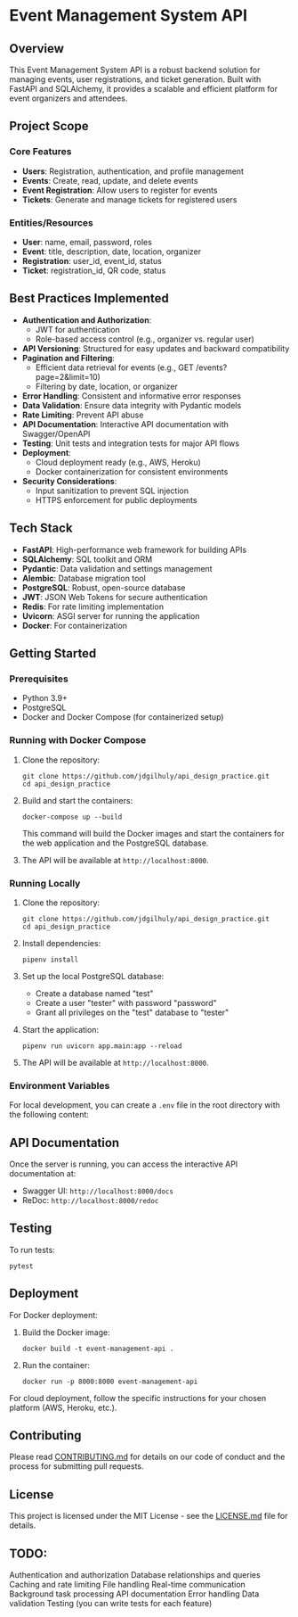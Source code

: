# Event Management System API

## Overview

This Event Management System API is a robust backend solution for managing events, user registrations, and ticket generation. Built with FastAPI and SQLAlchemy, it provides a scalable and efficient platform for event organizers and attendees.

## Project Scope

### Core Features

- **Users**: Registration, authentication, and profile management
- **Events**: Create, read, update, and delete events
- **Event Registration**: Allow users to register for events
- **Tickets**: Generate and manage tickets for registered users

### Entities/Resources

- **User**: name, email, password, roles
- **Event**: title, description, date, location, organizer
- **Registration**: user_id, event_id, status
- **Ticket**: registration_id, QR code, status

## Best Practices Implemented

- **Authentication and Authorization**:
  - JWT for authentication
  - Role-based access control (e.g., organizer vs. regular user)
- **API Versioning**: Structured for easy updates and backward compatibility
- **Pagination and Filtering**:
  - Efficient data retrieval for events (e.g., GET /events?page=2&limit=10)
  - Filtering by date, location, or organizer
- **Error Handling**: Consistent and informative error responses
- **Data Validation**: Ensure data integrity with Pydantic models
- **Rate Limiting**: Prevent API abuse
- **API Documentation**: Interactive API documentation with Swagger/OpenAPI
- **Testing**: Unit tests and integration tests for major API flows
- **Deployment**:
  - Cloud deployment ready (e.g., AWS, Heroku)
  - Docker containerization for consistent environments
- **Security Considerations**:
  - Input sanitization to prevent SQL injection
  - HTTPS enforcement for public deployments

## Tech Stack

- **FastAPI**: High-performance web framework for building APIs
- **SQLAlchemy**: SQL toolkit and ORM
- **Pydantic**: Data validation and settings management
- **Alembic**: Database migration tool
- **PostgreSQL**: Robust, open-source database
- **JWT**: JSON Web Tokens for secure authentication
- **Redis**: For rate limiting implementation
- **Uvicorn**: ASGI server for running the application
- **Docker**: For containerization

## Getting Started

### Prerequisites

- Python 3.9+
- PostgreSQL
- Docker and Docker Compose (for containerized setup)

### Running with Docker Compose

1. Clone the repository:
   ```
   git clone https://github.com/jdgilhuly/api_design_practice.git
   cd api_design_practice
   ```

2. Build and start the containers:
   ```
   docker-compose up --build
   ```

   This command will build the Docker images and start the containers for the web application and the PostgreSQL database.

3. The API will be available at `http://localhost:8000`.

### Running Locally

1. Clone the repository:
   ```
   git clone https://github.com/jdgilhuly/api_design_practice.git
   cd api_design_practice
   ```

2. Install dependencies:
   ```
   pipenv install
   ```

3. Set up the local PostgreSQL database:
   - Create a database named "test"
   - Create a user "tester" with password "password"
   - Grant all privileges on the "test" database to "tester"

4. Start the application:
   ```
   pipenv run uvicorn app.main:app --reload
   ```

5. The API will be available at `http://localhost:8000`.

### Environment Variables

For local development, you can create a `.env` file in the root directory with the following content:

## API Documentation

Once the server is running, you can access the interactive API documentation at:

- Swagger UI: `http://localhost:8000/docs`
- ReDoc: `http://localhost:8000/redoc`

## Testing

To run tests:
```
pytest
```

## Deployment

For Docker deployment:

1. Build the Docker image:
   ```
   docker build -t event-management-api .
   ```

2. Run the container:
   ```
   docker run -p 8000:8000 event-management-api
   ```

For cloud deployment, follow the specific instructions for your chosen platform (AWS, Heroku, etc.).

## Contributing

Please read [CONTRIBUTING.md](CONTRIBUTING.md) for details on our code of conduct and the process for submitting pull requests.

## License

This project is licensed under the MIT License - see the [LICENSE.md](LICENSE.md) file for details.

## TODO:
Authentication and authorization
Database relationships and queries
Caching and rate limiting
File handling
Real-time communication
Background task processing
API documentation
Error handling
Data validation
Testing (you can write tests for each feature)
